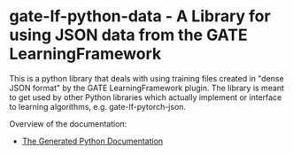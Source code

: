 # gate-lf-python-data - A Library for using JSON data from the GATE LearningFramework

This is a python library that deals with using training files created in "dense JSON format" 
by the GATE LearningFramework plugin. The library is meant to get used by other Python libraries
which actually implement or interface to learning algorithms, e.g. gate-lf-pytorch-json.

Overview of the documentation:
* [The Generated Python Documentation](pythondoc)
